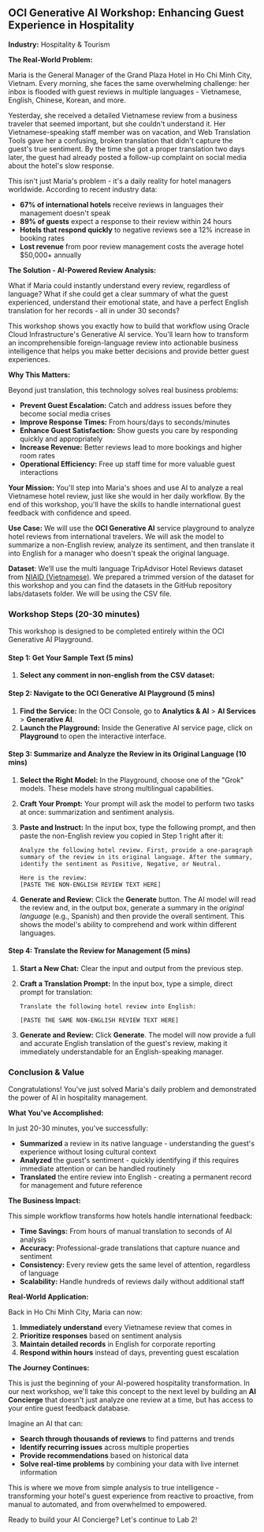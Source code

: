 ## **OCI Generative AI Workshop: Enhancing Guest Experience in Hospitality**

**Industry:** Hospitality & Tourism

**The Real-World Problem:**

Maria is the General Manager of the Grand Plaza Hotel in Ho Chi Minh City, Vietnam. Every morning, she faces the same overwhelming challenge: her inbox is flooded with guest reviews in multiple languages - Vietnamese, English, Chinese, Korean, and more.

Yesterday, she received a detailed Vietnamese review from a business traveler that seemed important, but she couldn't understand it. Her Vietnamese-speaking staff member was on vacation, and Web Translation Tools gave her a confusing, broken translation that didn't capture the guest's true sentiment. By the time she got a proper translation two days later, the guest had already posted a follow-up complaint on social media about the hotel's slow response.

This isn't just Maria's problem - it's a daily reality for hotel managers worldwide. According to recent industry data:

- **67% of international hotels** receive reviews in languages their management doesn't speak
- **89% of guests** expect a response to their review within 24 hours
- **Hotels that respond quickly** to negative reviews see a 12% increase in booking rates
- **Lost revenue** from poor review management costs the average hotel $50,000+ annually

**The Solution - AI-Powered Review Analysis:**

What if Maria could instantly understand every review, regardless of language? What if she could get a clear summary of what the guest experienced, understand their emotional state, and have a perfect English translation for her records - all in under 30 seconds?

This workshop shows you exactly how to build that workflow using Oracle Cloud Infrastructure's Generative AI service. You'll learn how to transform an incomprehensible foreign-language review into actionable business intelligence that helps you make better decisions and provide better guest experiences.

**Why This Matters:**

Beyond just translation, this technology solves real business problems:

- **Prevent Guest Escalation:** Catch and address issues before they become social media crises
- **Improve Response Times:** From hours/days to seconds/minutes
- **Enhance Guest Satisfaction:** Show guests you care by responding quickly and appropriately
- **Increase Revenue:** Better reviews lead to more bookings and higher room rates
- **Operational Efficiency:** Free up staff time for more valuable guest interactions

**Your Mission:** You'll step into Maria's shoes and use AI to analyze a real Vietnamese hotel review, just like she would in her daily workflow. By the end of this workshop, you'll have the skills to handle international guest feedback with confidence and speed.

**Use Case:** We will use the **OCI Generative AI** service playground to analyze hotel reviews from international travelers. We will ask the model to summarize a non-English review, analyze its sentiment, and then translate it into English for a manager who doesn't speak the original language.

**Dataset**: We’ll use the multi language TripAdvisor Hotel Reviews dataset from [NIAID (Vietnamese)]((https://data.niaid.nih.gov/resources?id=zenodo_7967493)). We prepared a trimmed version of the dataset for this workshop and you can find the datasets in the GitHub repository labs/datasets folder. We will be using the CSV file.

### **Workshop Steps (20-30 minutes)**

This workshop is designed to be completed entirely within the OCI Generative AI Playground.

#### **Step 1: Get Your Sample Text (5 mins)**

1. **Select any comment in non-english from the CSV dataset:**

#### **Step 2: Navigate to the OCI Generative AI Playground (5 mins)**

1. **Find the Service:** In the OCI Console, go to **Analytics & AI** \> **AI Services** \> **Generative AI**.  
2. **Launch the Playground:** Inside the Generative AI service page, click on **Playground** to open the interactive interface.

#### **Step 3: Summarize and Analyze the Review in its Original Language (10 mins)**

1. **Select the Right Model:** In the Playground, choose one of the "Grok" models. These models have strong multilingual capabilities.  
2. **Craft Your Prompt:** Your prompt will ask the model to perform two tasks at once: summarization and sentiment analysis.  
3. **Paste and Instruct:** In the input box, type the following prompt, and then paste the non-English review you copied in Step 1 right after it:

   ```
   Analyze the following hotel review. First, provide a one-paragraph summary of the review in its original language. After the summary, identify the sentiment as Positive, Negative, or Neutral.

   Here is the review:  
   [PASTE THE NON-ENGLISH REVIEW TEXT HERE]
   ```

5. **Generate and Review:** Click the **Generate** button. The AI model will read the review and, in the output box, generate a summary in the *original language* (e.g., Spanish) and then provide the overall sentiment. This shows the model's ability to comprehend and work within different languages.

#### **Step 4: Translate the Review for Management (5 mins)**

1. **Start a New Chat:** Clear the input and output from the previous step.  
2. **Craft a Translation Prompt:** In the input box, type a simple, direct prompt for translation:

   ```
   Translate the following hotel review into English:

   [PASTE THE SAME NON-ENGLISH REVIEW TEXT HERE]
   ```

4. **Generate and Review:** Click **Generate**. The model will now provide a full and accurate English translation of the guest's review, making it immediately understandable for an English-speaking manager.

### **Conclusion & Value**

Congratulations! You've just solved Maria's daily problem and demonstrated the power of AI in hospitality management.

**What You've Accomplished:**

In just 20-30 minutes, you've successfully:

- **Summarized** a review in its native language - understanding the guest's experience without losing cultural context
- **Analyzed** the guest's sentiment - quickly identifying if this requires immediate attention or can be handled routinely  
- **Translated** the entire review into English - creating a permanent record for management and future reference

**The Business Impact:**

This simple workflow transforms how hotels handle international feedback:

- **Time Savings:** From hours of manual translation to seconds of AI analysis
- **Accuracy:** Professional-grade translations that capture nuance and sentiment
- **Consistency:** Every review gets the same level of attention, regardless of language
- **Scalability:** Handle hundreds of reviews daily without additional staff

**Real-World Application:**

Back in Ho Chi Minh City, Maria can now:

1. **Immediately understand** every Vietnamese review that comes in
2. **Prioritize responses** based on sentiment analysis
3. **Maintain detailed records** in English for corporate reporting
4. **Respond within hours** instead of days, preventing guest escalation

**The Journey Continues:**

This is just the beginning of your AI-powered hospitality transformation. In our next workshop, we'll take this concept to the next level by building an **AI Concierge** that doesn't just analyze one review at a time, but has access to your entire guest feedback database.

Imagine an AI that can:

- **Search through thousands of reviews** to find patterns and trends
- **Identify recurring issues** across multiple properties
- **Provide recommendations** based on historical data
- **Solve real-time problems** by combining your data with live internet information

This is where we move from simple analysis to true intelligence - transforming your hotel's guest experience from reactive to proactive, from manual to automated, and from overwhelmed to empowered.

Ready to build your AI Concierge? Let's continue to Lab 2!
